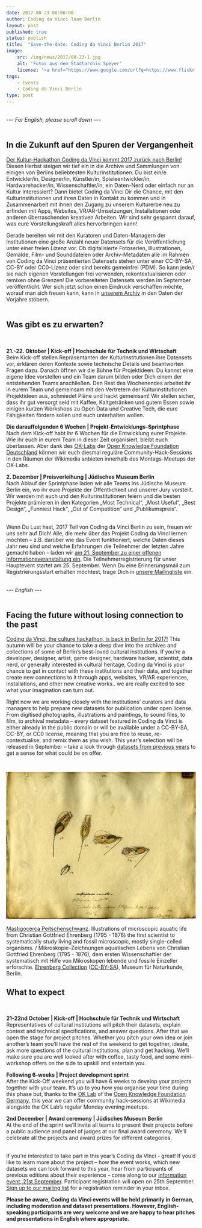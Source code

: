```yaml
---
date: 2017-08-23 08:00:00
author: Coding da Vinci Team Berlin
layout: post
published: true
status: publish
title:  "Save-the-date: Coding da Vinci Berlin 2017"
image:
    src: /img/news/2017/08-23-1.jpg
    alt: 'Fotos aus dem Stadtarchiv Speyer'
    license: '<a href="https://www.google.com/url?q=https://www.flickr.com/photos/132154516@N03/19664013251/in/photostream/&sa=D&ust=1503145411552000&usg=AFQjCNHJaovTd_-pYaZvokeEsIHD2-M85w">Bild</a>. Fotografien aus dem Ersten und vor allem Zweiten Weltkrieg aus dem Nachlass des Archivaren und Fotografen Karl Lutz. / Collection of photographs dated around the 1st and 2nd World Wars from archivist and photographer Karl Lutz. <a href="http://www.speyer.de/sv_speyer/de/Bildung/Abteilung%20Kulturelles%20Erbe%20-%20Stadtarchiv/">Stadtarchiv Speyer</a> (<a href="http://creativecommons.org/licenses/by-sa/3.0/">CC-BY-SA</a>)'
tags:
    - Events
    - Coding da Vinci Berlin
type: post
---
```

 
 
<br/> 
--- <i>For English, please scroll down</i> ---
<br/><br/>

 
<h2>In die Zukunft auf den Spuren der Vergangenheit</h2>

<a href="https://codingdavinci.de/events/berlin/">Der Kultur-Hackathon Coding da Vinci kommt 2017 zurück nach Berlin!</a> Diesen Herbst steigen wir tief ein in die Archive und Sammlungen von einigen von Berlins beliebtesten Kulturinstitutionen. Du bist ein/e Entwickler/in, Designer/in, Künstler/in, Spieleentwickler/in, Hardwarehacker/in, Wissenschaftler/in, ein Daten-Nerd oder einfach nur an Kultur interessiert? Dann bietet Coding da Vinci Dir die Chance, mit den Kulturinstitutionen und ihren Daten in Kontakt zu kommen und in Zusammenarbeit mit ihnen den Zugang zu unserem Kulturerbe neu zu erfinden mit Apps, Websites, VR/AR-Umsetzungen, Installationen oder anderen überraschenden kreativen Arbeiten. Wir sind sehr gespannt darauf, was eure Vorstellungskraft alles hervorbringen kann!   

Gerade bereiten wir mit den Kuratoren und Daten-Managern der Institutionen eine große Anzahl neuer Datensets für die Veröffentlichung unter einer freien Lizenz vor. Ob digitalisierte Fotoserien, Illustrationen, Gemälde, Film- und Sounddateien oder Archiv-Metadaten alle im Rahmen von Coding da Vinci präsentierten Datensets stehen unter einer CC-BY-SA, CC-BY oder CC0-Lizenz oder sind bereits gemeinfrei (PDM). So kann jede/r sie nach eigenen Vorstellungen frei verwenden, rekontextualisieren oder remixen ohne Grenzen! Die vorbereiteten Datensets werden im September veröffentlicht. Wer sich jetzt schon einen Eindruck verschaffen möchte, worauf man sich freuen kann, kann in [unserem Archiv](https://codingdavinci.de/daten/) in den Daten der Vorjahre stöbern.<br/><br/>


<h2>Was gibt es zu erwarten?</h2><br/>

<strong>21.-22. Oktober | Kick-off | Hochschule für Technik und Wirtschaft</strong><br/>
Beim Kick-off stellen Repräsentanten der Kulturinstitutionen ihre Datensets vor, erklären deren Kontexte sowie technische Details und beantworten Fragen dazu. Danach öffnen wir die Bühne für Projektideen: Du kannst eine eigene Idee vorstellen und ein Team darum bilden oder Dich einem der entstehenden Teams anschließen. Den Rest des Wochenendes arbeitet ihr in eurem Team und gemeinsam mit den Vertretern der Kulturinstitutionen Projektideen aus, schmiedet Pläne und hackt gemeinsam! Wir stellen sicher, dass ihr gut versorgt seid mit Kaffee, Kaltgetränken und gutem Essen sowie einigen kurzen Workshops zu Open Data und Creative Tech, die eure Fähigkeiten fördern sollen und euch unterhalten wollen.  

<strong>Die darauffolgenden 6 Wochen | Projekt-Entwicklungs-Sprintphase</strong><br/>
Nach dem Kick-off habt ihr 6 Wochen für die Entwicklung eurer Projekte. Wie ihr euch in eurem Team in dieser Zeit organisiert, bleibt euch überlassen. Aber dank des [OK-Labs](https://codefor.de/berlin/) der [Open Knowledge Foundation Deutschland](https://okfn.de/) können wir euch diesmal reguläre Community-Hack-Sessions in den Räumen der Wikimedia anbieten innerhalb des Montags-Meetups der OK-Labs.  

<strong>2. Dezember | Preisverleihung | Jüdisches Museum Berlin</strong><br/>
Nach Ablauf der Sprintphase laden wir alle Teams ins Jüdische Museum Berlin ein, wo ihr eure Projekte der Öffentlichkeit und unserer Jury vorstellt. Wir werden mit euch und den Kulturinstitutionen feiern und die besten Projekte prämieren in den Kategorien „Most Technical“, „Most Useful“, „Best Design“, „Funniest Hack“, „Out of Competition“ und „Publikumspreis“.<br/><br/>
 
 
Wenn Du Lust hast, 2017 Teil von Coding da Vinci Berlin zu sein, freuen wir uns sehr auf Dich! Alle, die mehr über das Projekt Coding da Vinci lernen möchten – z.B. darüber wie das Event funktioniert, welche Daten dieses Jahr neu sind und welche Erfahrungen die Teilnehmer der letzten Jahre gemacht haben – laden wir [am 21. September zu einer offenen Informationsveranstaltung ein](https://www.meetup.com/Coding-da-Vinci-Berlin/events/242717888/). Die Teilnehmerregistrierung für unser Hauptevent startet am 25. September. Wenn Du eine Erinnerungsmail zum Registrierungsstart erhalten möchtest, trage Dich in [unsere Mailingliste](http://eepurl.com/cTI-ov) ein.<br/><br/> 
 
 
 
 
--- <i>English</i> ---
<br/><br/>
 
  
<h2>Facing the future without losing connection to the past</h2>

<a href="https://codingdavinci.de/events/berlin/">Coding da Vinci, the culture hackathon, is back in Berlin for 2017!</a> This autumn will be your chance to take a deep dive into the archives and collections of some of Berlin’s best-loved cultural institutions. If you’re a developer, designer, artist, game designer, hardware hacker, scientist, data nerd, or generally interested in cultural heritage, Coding da Vinci is your chance to get in contact with these institutions and their data, and together create new connections to it through apps, websites, VR/AR experiences, installations, and other new creative works.. we are really excited to see what your imagination can turn out.

Right now we are working closely with the institutions’ curators and data managers to help prepare new datasets for publication under open license. From digitised photographs, illustrations and paintings, to sound files, to film, to archival metadata – every dataset featured in Coding da Vinci is either already in the public domain or will be available under a CC-BY-SA, CC-BY, or CC0 license, meaning that you are free to reuse, re-contextualise, and remix them as you wish. This year’s selection will be released in September – take a look through <a href="https://codingdavinci.de/daten/">datasets from previous years</a> to get a sense for what could be on offer. 

<div class="container-fluid" style="margin-top: 3em;">
<img class="img-responsive center-block image-content" src="/img/news/2017/08-23-2.jpg" />
<p class="image-caption"> <a href="http://coll.mfn-berlin.de/u/MB_ED_2646.html">Mastigocerca Peitschenschwanz</a>. Illustrations of microscopic aquatic life from Christian Gottfried Ehrenberg (1795 - 1876) the first scientist to systematically study living and fossil microscopic, mostly single-celled organisms. / Mikroskopie-Zeichnungen aquatischen Lebens von Christian Gottfried Ehrenberg (1795 - 1876), dem ersten Wissenschaftler der systematisch mit Hilfe von Mikroskopen lebende und fossile Einzeller erforschte. <a href="https://www.naturkundemuseum.berlin/de/einblicke/sammlungen/mikropalaeontologie">Ehrenberg Collection</a> (<a href="http://creativecommons.org/licenses/by-sa/3.0/">CC-BY-SA</a>), Museum für Naturkunde, Berlin.</p>
</div>

<h2>What to expect</h2><br/>

<strong>21-22nd October | Kick-off | Hochschule für Technik und Wirtschaft</strong><br/>
Representatives of cultural institutions will pitch their datasets, explain context and technical specifications, and answer questions. After that we open the stage for project pitches. Whether you pitch your own idea or join another’s team you’ll have the rest of the weekend to get together, ideate, ask more questions of the cultural institutions, plan and get hacking. We’ll make sure you are well looked after with coffee, tasty food, and some mini-workshop offers on the side to upskill and entertain you.

<strong>Following 6-weeks | Project development sprint</strong><br/>
After the Kick-Off weekend you will have 6 weeks to develop your projects together with your team. It’s up to you how you organise your time during this phase but, thanks to the [OK Lab](https://codefor.de/berlin/) of the [Open Knowledge Foundation Germany](https://okfn.de/), this year we can offer community hack-sessions at Wikimedia alongside the OK Lab’s regular Monday evening meetups. 

<strong>2nd December | Award ceremony | Jüdisches Museum Berlin</strong><br/>
At the end of the sprint we’ll invite all teams to present their projects before a public audience and panel of judges at our final award ceremony. We’ll celebrate all the projects and award prizes for different categories.<br/><br/>
  
 
If you’re interested to take part in this year’s Coding da VInci - great! If you’d like to learn more about the project – how the event works, which new datasets we can look forward to this year, hear from participants of previous editions about their experience – come along to our [information event, 21st September](https://www.meetup.com/Coding-da-Vinci-Berlin/events/242717888/). Participant registration will open on 25th September. [Sign up to our mailing list](http://eepurl.com/cTI-ov) for a registration reminder in your inbox.
 
<strong>Please be aware, Coding da Vinci events will be held primarily in German, including moderation and dataset presentations. However, English-speaking participants are very welcome and we are happy to hear pitches and presentations in English where appropriate.</strong>


